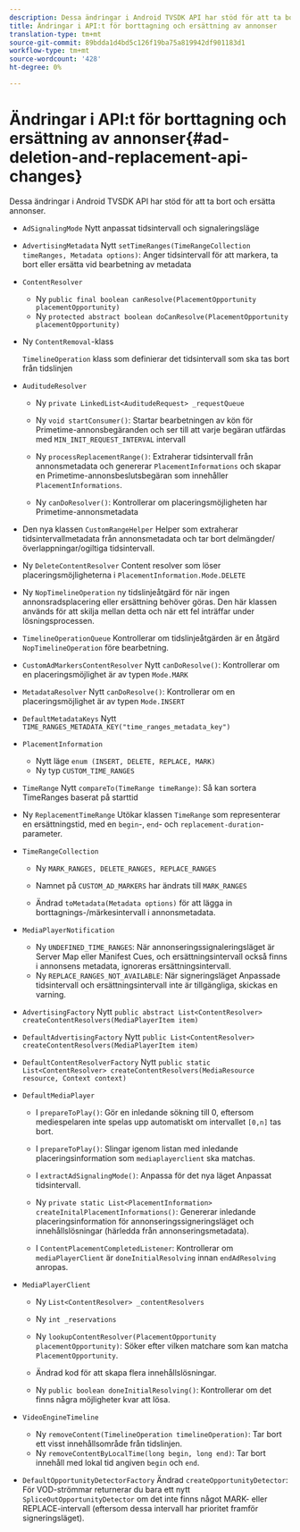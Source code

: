 ```yaml
---
description: Dessa ändringar i Android TVSDK API har stöd för att ta bort och ersätta annonser.
title: Ändringar i API:t för borttagning och ersättning av annonser
translation-type: tm+mt
source-git-commit: 89bdda1d4bd5c126f19ba75a819942df901183d1
workflow-type: tm+mt
source-wordcount: '428'
ht-degree: 0%

---
```



# Ändringar i API:t för borttagning och ersättning av annonser{#ad-deletion-and-replacement-api-changes}

Dessa ändringar i Android TVSDK API har stöd för att ta bort och ersätta annonser.

* `AdSignalingMode` Nytt anpassat tidsintervall och signaleringsläge

* `AdvertisingMetadata` Nytt  `setTimeRanges(TimeRangeCollection timeRanges, Metadata options)`: Anger tidsintervall för att markera, ta bort eller ersätta vid bearbetning av metadata

* `ContentResolver`

   * Ny `public final boolean canResolve(PlacementOpportunity placementOpportunity)`
   * Ny `protected abstract boolean doCanResolve(PlacementOpportunity placementOpportunity)`

* Ny `ContentRemoval`-klass

   `TimelineOperation` klass som definierar det tidsintervall som ska tas bort från tidslinjen

* `AuditudeResolver`

   * Ny `private LinkedList<AuditudeRequest> _requestQueue`
   * Ny `void startConsumer()`: Startar bearbetningen av kön för Primetime-annonsbegäranden och ser till att varje begäran utfärdas med `MIN_INIT_REQUEST_INTERVAL` intervall

   * Ny `processReplacementRange()`: Extraherar tidsintervall från annonsmetadata och genererar `PlacementInformations` och skapar en Primetime-annonsbeslutsbegäran som innehåller `PlacementInformations`.

   * Ny `canDoResolver()`: Kontrollerar om placeringsmöjligheten har Primetime-annonsmetadata

* Den nya klassen `CustomRangeHelper` Helper som extraherar tidsintervallmetadata från annonsmetadata och tar bort delmängder/överlappningar/ogiltiga tidsintervall.

* Ny `DeleteContentResolver` Content resolver som löser placeringsmöjligheterna i `PlacementInformation.Mode.DELETE`

* Ny `NopTimelineOperation` ny tidslinjeåtgärd för när ingen annonsradsplacering eller ersättning behöver göras. Den här klassen används för att skilja mellan detta och när ett fel inträffar under lösningsprocessen.

* `TimelineOperationQueue` Kontrollerar om tidslinjeåtgärden är en åtgärd  `NopTimelineOperation` före bearbetning.

* `CustomAdMarkersContentResolver` Nytt  `canDoResolve()`: Kontrollerar om en placeringsmöjlighet är av typen  `Mode.MARK`

* `MetadataResolver` Nytt  `canDoResolve()`: Kontrollerar om en placeringsmöjlighet är av typen  `Mode.INSERT`

* `DefaultMetadataKeys` Nytt  `TIME_RANGES_METADATA_KEY("time_ranges_metadata_key")`

* `PlacementInformation`

   * Nytt läge `enum (INSERT, DELETE, REPLACE, MARK)`
   * Ny typ `CUSTOM_TIME_RANGES`

* `TimeRange` Nytt  `compareTo(TimeRange timeRange)`: Så kan sortera TimeRanges baserat på starttid

* Ny `ReplacementTimeRange` Utökar klassen `TimeRange` som representerar en ersättningstid, med en `begin`-, `end`- och `replacement-duration`-parameter.

* `TimeRangeCollection`

   * Ny `MARK_RANGES, DELETE_RANGES, REPLACE_RANGES`
   * Namnet på `CUSTOM_AD_MARKERS` har ändrats till `MARK_RANGES`

   * Ändrad `toMetadata(Metadata options)` för att lägga in borttagnings-/märkesintervall i annonsmetadata.

* `MediaPlayerNotification`

   * Ny `UNDEFINED_TIME_RANGES`: När annonseringssignaleringsläget är Server Map eller Manifest Cues, och ersättningsintervall också finns i annonsens metadata, ignoreras ersättningsintervall.
   * Ny `REPLACE_RANGES_NOT_AVAILABLE`: När signeringsläget Anpassade tidsintervall och ersättningsintervall inte är tillgängliga, skickas en varning.

* `AdvertisingFactory` Nytt  `public abstract List<ContentResolver> createContentResolvers(MediaPlayerItem item)`

* `DefaultAdvertisingFactory` Nytt  `public List<ContentResolver> createContentResolvers(MediaPlayerItem item)`

* `DefaultContentResolverFactory` Nytt  `public static List<ContentResolver> createContentResolvers(MediaResource resource, Context context)`

* `DefaultMediaPlayer`

   * I `prepareToPlay()`: Gör en inledande sökning till 0, eftersom mediespelaren inte spelas upp automatiskt om intervallet `[0,n]` tas bort.

   * I `prepareToPlay()`: Slingar igenom listan med inledande placeringsinformation som `mediaplayerclient` ska matchas.

   * I `extractAdSignalingMode()`: Anpassa för det nya läget Anpassat tidsintervall.
   * Ny `private static List<PlacementInformation> createInitalPlacementInformations()`: Genererar inledande placeringsinformation för annonseringssigneringsläget och innehållslösningar (härledda från annonseringsmetadata).
   * I `ContentPlacementCompletedListener`: Kontrollerar om `mediaPlayerClient` är `doneInitialResolving` innan `endAdResolving` anropas.

* `MediaPlayerClient`

   * Ny `List<ContentResolver> _contentResolvers`
   * Ny `int _reservations`
   * Ny `lookupContentResolver(PlacementOpportunity placementOpportunity)`: Söker efter vilken matchare som kan matcha `PlacementOpportunity`.

   * Ändrad kod för att skapa flera innehållslösningar.
   * Ny `public boolean doneInitialResolving()`: Kontrollerar om det finns några möjligheter kvar att lösa.

* `VideoEngineTimeline`

   * Ny `removeContent(TimelineOperation timelineOperation)`: Tar bort ett visst innehållsområde från tidslinjen.
   * Ny `removeContentByLocalTime(long begin, long end)`: Tar bort innehåll med lokal tid angiven `begin` och `end`.

* `DefaultOpportunityDetectorFactory` Ändrad  `createOpportunityDetector`: För VOD-strömmar returnerar du bara ett nytt  `SpliceOutOpportunityDetector` om det inte finns något MARK- eller REPLACE-intervall (eftersom dessa intervall har prioritet framför signeringsläget).

